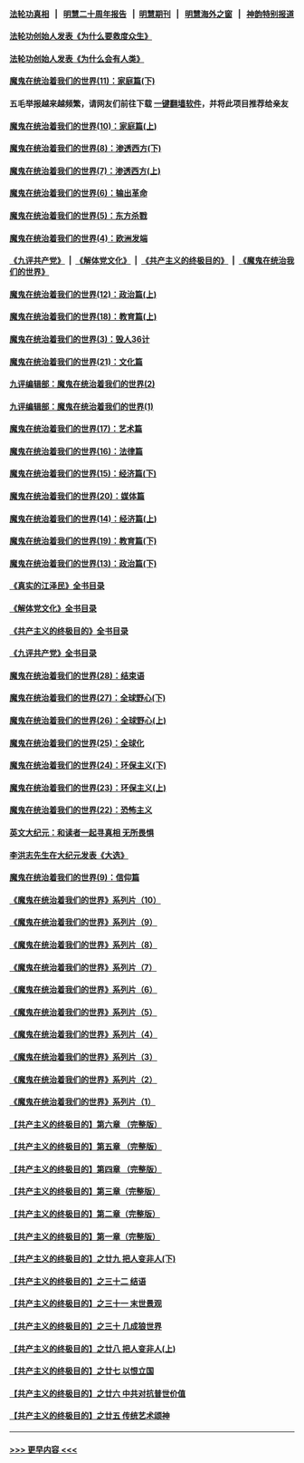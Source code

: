 #### [法轮功真相](https://github.com/gfw-breaker/truth/blob/master/README.md?t=0) &nbsp;&nbsp;|&nbsp;&nbsp; [明慧二十周年报告](https://github.com/gfw-breaker/mh-reports/blob/master/README.md?t=0) &nbsp;&nbsp;|&nbsp;&nbsp;[明慧期刊](https://github.com/gfw-breaker/mh-qikan) &nbsp;&nbsp;|&nbsp;&nbsp; [明慧海外之窗](https://github.com/gfw-breaker/mh-news/blob/master/README.md?t=0) &nbsp;&nbsp;|&nbsp;&nbsp; [神韵特别报道](https://github.com/gfw-breaker/mh-news/blob/master/shenyun.md?t=0)
#### [法轮功创始人发表《为什么要救度众生》](../pages/nsc422/n13975246.md?t=06260643) 
#### [法轮功创始人发表《为什么会有人类》](../pages/nsc422/n13912117.md?t=06260643) 
#### [魔鬼在统治着我们的世界(11)：家庭篇(下)](../pages/nsc422/n10440961.md?t=06260643) 
#### 五毛举报越来越频繁，请网友们前往下载 [一键翻墙软件](https://github.com/gfw-breaker/ssr-accounts)，并将此项目推荐给亲友
#### [魔鬼在统治着我们的世界(10)：家庭篇(上)](../pages/nsc422/n10435448.md?t=06260643) 
#### [魔鬼在统治着我们的世界(8)：渗透西方(下)](../pages/nsc422/n10429603.md?t=06260643) 
#### [魔鬼在统治着我们的世界(7)：渗透西方(上)](../pages/nsc422/n10426013.md?t=06260643) 
#### [魔鬼在统治着我们的世界(6)：输出革命](../pages/nsc422/n10421536.md?t=06260643) 
#### [魔鬼在统治着我们的世界(5)：东方杀戮](../pages/nsc422/n10417707.md?t=06260643) 
#### [魔鬼在统治着我们的世界(4)：欧洲发端](../pages/nsc422/n10414890.md?t=06260643) 
#### [《九评共产党》](https://github.com/begood0513/9ping.md/blob/master/README.md) &nbsp;|&nbsp; [《解体党文化》](../../../../jtdwh.md/blob/master/README.md)  &nbsp;|&nbsp; [《共产主义的终极目的》](../../../../gczydzjmd.md/blob/master/README.md) &nbsp;|&nbsp; [《魔鬼在统治我们的世界》](../../../../mgztzwmdsj.md/blob/master/README.md) 
#### [魔鬼在统治着我们的世界(12)：政治篇(上)](../pages/nsc422/n10444576.md?t=06260643) 
#### [魔鬼在统治着我们的世界(18)：教育篇(上)](../pages/nsc422/n10526970.md?t=06260643) 
#### [魔鬼在统治着我们的世界(3)：毁人36计](../pages/nsc422/n10411583.md?t=06260643) 
#### [魔鬼在统治着我们的世界(21)：文化篇](../pages/nsc422/n10597706.md?t=06260643) 
#### [九评编辑部：魔鬼在统治着我们的世界(2)](../pages/nsc422/n10410036.md?t=06260643) 
#### [九评编辑部：魔鬼在统治着我们的世界(1)](../pages/nsc422/n10406825.md?t=06260643) 
#### [魔鬼在统治着我们的世界(17)：艺术篇](../pages/nsc422/n10499093.md?t=06260643) 
#### [魔鬼在统治着我们的世界(16)：法律篇](../pages/nsc422/n10485969.md?t=06260643) 
#### [魔鬼在统治着我们的世界(15)：经济篇(下)](../pages/nsc422/n10469975.md?t=06260643) 
#### [魔鬼在统治着我们的世界(20)：媒体篇](../pages/nsc422/n10586579.md?t=06260643) 
#### [魔鬼在统治着我们的世界(14)：经济篇(上)](../pages/nsc422/n10457370.md?t=06260643) 
#### [魔鬼在统治着我们的世界(19)：教育篇(下)](../pages/nsc422/n10564808.md?t=06260643) 
#### [魔鬼在统治着我们的世界(13)：政治篇(下)](../pages/nsc422/n10448270.md?t=06260643) 
#### [《真实的江泽民》全书目录](../pages/nsc422/n13721399.md?t=06260643) 
#### [《解体党文化》全书目录](../pages/nsc422/n13721157.md?t=06260643) 
#### [《共产主义的终极目的》全书目录](../pages/nsc422/n13721048.md?t=06260643) 
#### [《九评共产党》全书目录](../pages/nsc422/n13708085.md?t=06260643) 
#### [魔鬼在统治着我们的世界(28)：结束语](../pages/nsc422/n10936246.md?t=06260643) 
#### [魔鬼在统治着我们的世界(27)：全球野心(下)](../pages/nsc422/n10928319.md?t=06260643) 
#### [魔鬼在统治着我们的世界(26)：全球野心(上)](../pages/nsc422/n10900318.md?t=06260643) 
#### [魔鬼在统治着我们的世界(25)：全球化](../pages/nsc422/n10788205.md?t=06260643) 
#### [魔鬼在统治着我们的世界(24)：环保主义(下)](../pages/nsc422/n10695307.md?t=06260643) 
#### [魔鬼在统治着我们的世界(23)：环保主义(上)](../pages/nsc422/n10688613.md?t=06260643) 
#### [魔鬼在统治着我们的世界(22)：恐怖主义](../pages/nsc422/n10614727.md?t=06260643) 
#### [英文大纪元：和读者一起寻真相 无所畏惧](../pages/nsc422/n12542027.md?t=06260643) 
#### [李洪志先生在大纪元发表《大选》](../pages/nsc422/n12534746.md?t=06260643) 
#### [魔鬼在统治着我们的世界(9)：信仰篇](../pages/nsc422/n10432159.md?t=06260643) 
#### [《魔鬼在统治着我们的世界》系列片（10）](../pages/nsc422/n12292670.md?t=06260643) 
#### [《魔鬼在统治着我们的世界》系列片（9）](../pages/nsc422/n12290859.md?t=06260643) 
#### [《魔鬼在统治着我们的世界》系列片（8）](../pages/nsc422/n12287445.md?t=06260643) 
#### [《魔鬼在统治着我们的世界》系列片（7）](../pages/nsc422/n12283425.md?t=06260643) 
#### [《魔鬼在统治着我们的世界》系列片（6）](../pages/nsc422/n12282314.md?t=06260643) 
#### [《魔鬼在统治着我们的世界》系列片（5）](../pages/nsc422/n12281419.md?t=06260643) 
#### [《魔鬼在统治着我们的世界》系列片（4）](../pages/nsc422/n12274024.md?t=06260643) 
#### [《魔鬼在统治着我们的世界》系列片（3）](../pages/nsc422/n12271322.md?t=06260643) 
#### [《魔鬼在统治着我们的世界》系列片（2）](../pages/nsc422/n12269049.md?t=06260643) 
#### [《魔鬼在统治着我们的世界》系列片（1）](../pages/nsc422/n12267575.md?t=06260643) 
#### [【共产主义的终极目的】第六章 （完整版）](../pages/nsc422/n11428913.md?t=06260643) 
#### [【共产主义的终极目的】第五章 （完整版）](../pages/nsc422/n11428912.md?t=06260643) 
#### [【共产主义的终极目的】第四章 （完整版）](../pages/nsc422/n11428907.md?t=06260643) 
#### [【共产主义的终极目的】第三章（完整版）](../pages/nsc422/n11428848.md?t=06260643) 
#### [【共产主义的终极目的】第二章（完整版）](../pages/nsc422/n11428831.md?t=06260643) 
#### [【共产主义的终极目的】第一章（完整版）](../pages/nsc422/n11417651.md?t=06260643) 
#### [【共产主义的终极目的】之廿九 把人变非人(下)](../pages/nsc422/n11344140.md?t=06260643) 
#### [【共产主义的终极目的】之三十二 结语](../pages/nsc422/n11360535.md?t=06260643) 
#### [【共产主义的终极目的】之三十一 末世景观](../pages/nsc422/n11351129.md?t=06260643) 
#### [【共产主义的终极目的】之三十 几成狼世界](../pages/nsc422/n11348280.md?t=06260643) 
#### [【共产主义的终极目的】之廿八 把人变非人(上)](../pages/nsc422/n11340492.md?t=06260643) 
#### [【共产主义的终极目的】之廿七 以恨立国](../pages/nsc422/n11336944.md?t=06260643) 
#### [【共产主义的终极目的】之廿六 中共对抗普世价值](../pages/nsc422/n11324785.md?t=06260643) 
#### [【共产主义的终极目的】之廿五 传统艺术颂神](../pages/nsc422/n11296396.md?t=06260643) 

----
#### [ >>> 更早内容 <<< ](../indexes/nsc422-earlier.md)
